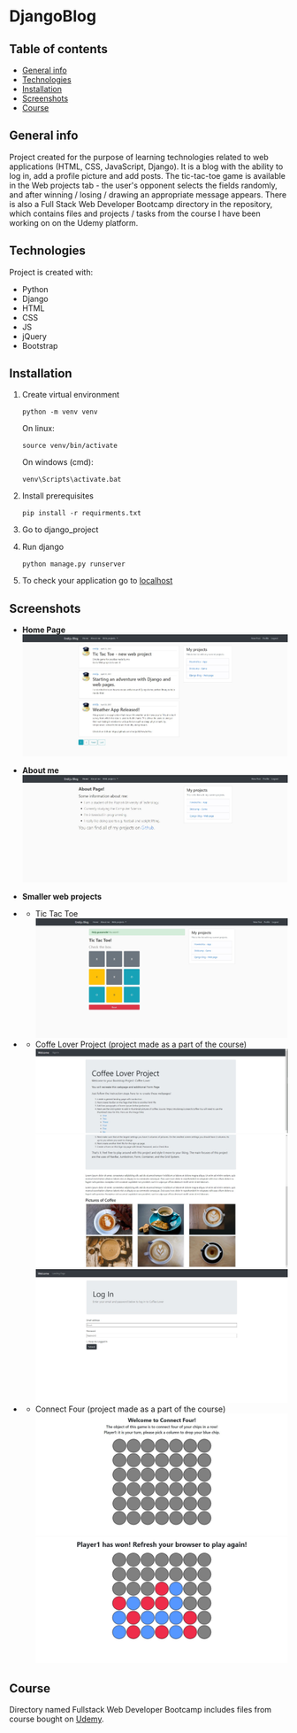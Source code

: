 # DjangoBlog
## Table of contents
* [General info](#general-info)
* [Technologies](#technologies)
* [Installation](#installation)
* [Screenshots](#screenshots)
* [Course](#course)


## General info
Project created for the purpose of learning technologies related to web applications (HTML, CSS, JavaScript, Django). It is a blog with the ability to log in, add a profile picture and add posts. The tic-tac-toe game is available in the Web projects tab - the user's opponent selects the fields randomly, and after winning / losing / drawing an appropriate message appears. There is also a Full Stack Web Developer Bootcamp directory in the repository, which contains files and projects / tasks from the course I have been working on on the Udemy platform.
	
## Technologies
Project is created with:
* Python
* Django
* HTML
* CSS
* JS
* jQuery
* Bootstrap

## Installation
1) Create virtual environment

    ```
    python -m venv venv
    ```
    On linux:
    ```
    source venv/bin/activate
    ```
    On windows (cmd):
    ```
    venv\Scripts\activate.bat
    ```
2) Install prerequisites
   ```
   pip install -r requirments.txt
   ```
3) Go to django_project
4) Run django
    ```
    python manage.py runserver
    ```
5) To check your application go to [localhost](http://127.0.0.1:5000/)

## Screenshots
* **Home Page** 
![](django_project/media/home-page.jpg)

* **About me** 
![](django_project/media/about-me.jpg)

* **Smaller web projects**
* * Tic Tac Toe
![](django_project/media/tictactoe.jpg)
* * Coffe Lover Project (project made as a part of the course)
![](django_project/media/coffee1.jpg)
![](django_project/media/coffee2.jpg)
![](django_project/media/coffee3.jpg)
* * Connect Four (project made as a part of the course)
![](django_project/media/connectfour1.jpg)
![](django_project/media/connectfour2.jpg)
## Course
Directory named Fullstack Web Developer Bootcamp includes files from course bought on [Udemy](https://www.udemy.com/course/python-and-django-full-stack-web-developer-bootcamp/).

